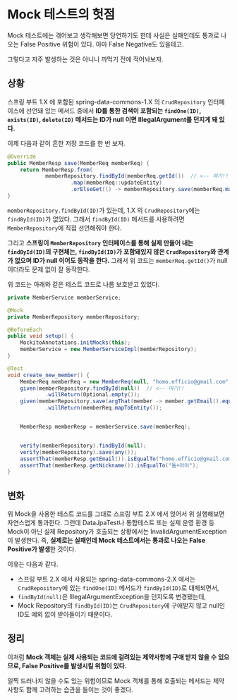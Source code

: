 # Mock 테스트의 헛점

Mock 테스트에는 겪어보고 생각해보면 당연하기도 한데 사실은 실패인데도 통과로 나오는 False Positive 위험이 있다. 아마 False Negative도 있을테고.

그렇다고 자주 발생하는 것은 아니니 까먹기 전에 적어놔보자.

## 상황

스프링 부트 1.X 에 포함된 spring-data-commons-1.X 의 `CrudRepository` 인터페이스에 선언돼 있는 메서드 중에서 **ID를 통한 검색이 포함되는 `findOne(ID)`, `exists(ID)`, `delete(ID)` 메서드는 ID가 null 이면 IllegalArgument를 던지게 돼 있다.**

이제 다음과 같이 흔한 저장 코드를 한 번 보자.

```java
@Override
public MemberResp save(MemberReq memberReq) {
    return MemberResp.from(
            memberRepository.findById(memberReq.getId())  // <-- 여기!!
                    .map(memberReq::updateEntity)
                    .orElseGet(() -> memberRepository.save(memberReq.mapToEntity())));
}
```

`memberRepository.findById(ID)`가 있는데, 1.X 의 `CrudRepository`에는 `findById(ID)`가 없었다. 그래서 `findById(ID)` 메서드를 사용하려면 `MemberRepository`에 직접 선언해줘야 한다.

그리고 **스프링이 `MemberRepository` 인터페이스를 통해 실제 만들어 내는 `findById(ID)`의 구현체는, `findById(ID)`가 포함돼있지 않은 `CrudRepository`와 관계가 없으며 ID가 null 이어도 동작을 한다.** 그래서 위 코드는 `memberReq.getId()`가 null 이더라도 문제 없이 잘 동작한다.

위 코드는 아래와 같은 테스트 코드로 나름 보호받고 있었다.

```java
private MemberService memberService;

@Mock
private MemberRepository memberRepository;

@BeforeEach
public void setup() {
    MockitoAnnotations.initMocks(this);
    memberService = new MemberServiceImpl(memberRepository);
}

@Test
void create_new_member() {
    MemberReq memberReq = new MemberReq(null, "homo.efficio@gmail.com", "Abcd!234", "돌+아이");
    given(memberRepository.findById(null))  // <-- 여기!!
            .willReturn(Optional.empty());
    given(memberRepository.save(argThat(member -> member.getEmail().equals("homo.efficio@gmail.com"))))
            .willReturn(memberReq.mapToEntity());


    MemberResp memberResp = memberService.save(memberReq);


    verify(memberRepository).findById(null);
    verify(memberRepository).save(any());
    assertThat(memberResp.getEmail()).isEqualTo("homo.efficio@gmail.com");
    assertThat(memberResp.getNickname()).isEqualTo("돌+아이");
}
```

## 변화

위 Mock을 사용한 테스트 코드를 그대로 스프링 부트 2.X 에서 얹어서 위 실행해보면 자연스럽게 통과한다. 그런데 DataJpaTest나 통합테스트 또는 실제 운영 환경 등 Mock이 아닌 실제 Repository가 호출되는 상황에서는 InvalidArgumentException 이 발생한다. 즉, **실제로는 실패인데 Mock 테스트에서는 통과로 나오는 False Positive가 발생**한 것이다.

이유는 다음과 같다.

- 스프링 부트 2.X 에서 사용되는 spring-data-commons-2.X 에서는 `CrudRepository`에 있는 `findOne(ID)` 메서드가 `findById(ID)`로 대체되면서, 
- `findById(null)`은 IllegalArgumentException을 던지도록 변경됐는데, 
- Mock Repository의 `findById(ID)`는 `CrudRepository`에 구애받지 않고 null인 ID도 예외 없이 받아들이기 때문이다.

## 정리

이처럼 **Mock 객체는 실제 사용되는 코드에 걸려있는 제약사항에 구애 받지 않을 수 있으므로, False Positive를 발생시킬 위험이 있다.**

일찍 드러나지 않을 수도 있는 위험이므로 Mock 객체를 통해 호출되는 메서드는 제약 사항도 함께 고려하는 습관을 들이는 것이 좋겠다.
